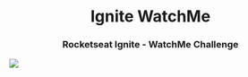 <h1 align="center"> Ignite WatchMe </h1>
<h3 align="center">Rocketseat Ignite - WatchMe Challenge</h3>

<img src="https://i.imgur.com/QhzK7c3.png"></img>
